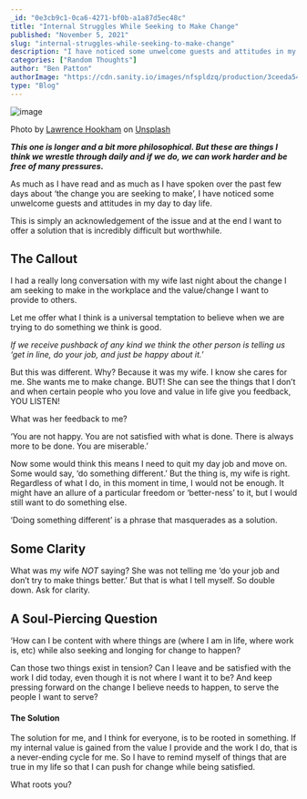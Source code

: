 ```yaml
---
_id: "0e3cb9c1-0ca6-4271-bf0b-a1a87d5ec48c"
title: "Internal Struggles While Seeking to Make Change"
published: "November 5, 2021"
slug: "internal-struggles-while-seeking-to-make-change"
description: "I have noticed some unwelcome guests and attitudes in my day to day life"
categories: ["Random Thoughts"]
author: "Ben Patton"
authorImage: "https://cdn.sanity.io/images/nfspldzq/production/3ceeda54221c7c0614ecc51f955c7be39a1da34e-512x512.jpg"
type: "Blog"
---
```


![image](https://cdn.sanity.io/images/nfspldzq/production/abd62907842f33f381072115855299b5568a0b12-1600x840.png?w=800)

Photo by [Lawrence Hookham](https://unsplash.com/@hookie1001?utm_source=medium&utm_medium=referral) on [Unsplash](https://unsplash.com?utm_source=medium&utm_medium=referral)

**_This one is longer and a bit more philosophical. But these are things I think we wrestle through daily and if we do, we can work harder and be free of many pressures._**

As much as I have read and as much as I have spoken over the past few days about ‘the change you are seeking to make’, I have noticed some unwelcome guests and attitudes in my day to day life.

This is simply an acknowledgement of the issue and at the end I want to offer a solution that is incredibly difficult but worthwhile.

## The Callout

I had a really long conversation with my wife last night about the change I am seeking to make in the workplace and the value/change I want to provide to others.

Let me offer what I think is a universal temptation to believe when we are trying to do something we think is good.

_If we receive pushback of any kind we think the other person is telling us ‘get in line, do your job, and just be happy about it.’_

But this was different. Why? Because it was my wife. I know she cares for me. She wants me to make change. BUT! She can see the things that I don’t and when certain people who you love and value in life give you feedback, YOU LISTEN!

What was her feedback to me?

‘You are not happy. You are not satisfied with what is done. There is always more to be done. You are miserable.’

Now some would think this means I need to quit my day job and move on. Some would say, ‘do something different.’ But the thing is, my wife is right. Regardless of what I do, in this moment in time, I would not be enough. It might have an allure of a particular freedom or ‘better-ness’ to it, but I would still want to do something else.

‘Doing something different’ is a phrase that masquerades as a solution.

## Some Clarity

What was my wife _NOT_ saying? She was not telling me ‘do your job and don’t try to make things better.’ But that is what I tell myself. So double down. Ask for clarity.

## A Soul-Piercing Question

‘How can I be content with where things are (where I am in life, where work is, etc) while also seeking and longing for change to happen?

Can those two things exist in tension? Can I leave and be satisfied with the work I did today, even though it is not where I want it to be? And keep pressing forward on the change I believe needs to happen, to serve the people I want to serve?

#### The Solution

The solution for me, and I think for everyone, is to be rooted in something. If my internal value is gained from the value I provide and the work I do, that is a never-ending cycle for me. So I have to remind myself of things that are true in my life so that I can push for change while being satisfied.

What roots you?
